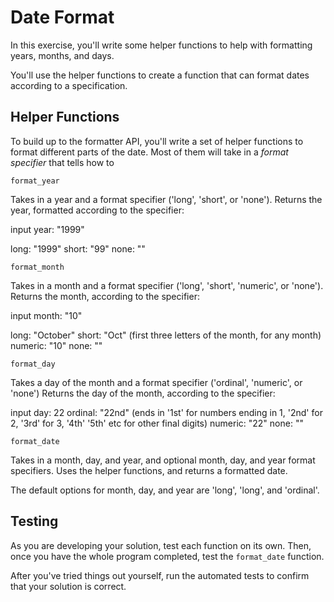 # Date Format

In this exercise, you'll write some helper functions to help with formatting
years, months, and days.

You'll use the helper functions to create a function that can format dates
according to a specification.

## Helper Functions

To build up to the formatter API, you'll write a set of helper functions to
format different parts of the date. Most of them will take in a _format
specifier_ that tells how to 

`format_year`

Takes in a year and a format specifier ('long', 'short', or 'none'). Returns the
year, formatted according to the specifier:

input year: "1999"

long: "1999"
short: "99"
none: ""

`format_month`

Takes in a month and a format specifier ('long', 'short', 'numeric', or 'none').
Returns the month, according to the specifier:

input month: "10"

long: "October"
short: "Oct" (first three letters of the month, for any month)
numeric: "10" 
none: ""

`format_day`

Takes a day of the month and a format specifier ('ordinal', 'numeric', or 'none')
Returns the day of the month, according to the specifier:

input day: 22
ordinal: "22nd" (ends in '1st' for numbers ending in 1, '2nd' for 2, '3rd' for 3, '4th' '5th' etc for other final digits)
numeric: "22"
none: ""

`format_date`

Takes in a month, day, and year, and optional month, day, and year format
specifiers. Uses the helper functions, and returns a formatted date.

The default options for month, day, and year are 'long', 'long', and 'ordinal'.

## Testing

As you are developing your solution, test each function on its own. Then, once
you have the whole program completed, test the `format_date` function.

After you've tried things out yourself, run the automated tests to confirm that
your solution is correct.

